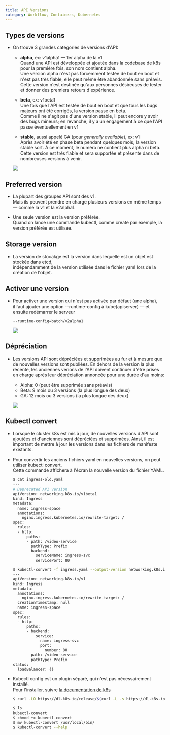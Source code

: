 ```yaml
---
title: API Versions
category: Workflow, Containers, Kubernetes
---
```


## Types de versions

* On trouve 3 grandes catégories de versions d'API:

  - **alpha**, ex: v1alpha1 — 1er alpha de la v1    
    Quand une API est développée et ajoutée dans la codebase de k8s pour la première fois, son nom contient alpha.  
    Une version alpha n'est pas forcemment testée de bout en bout et n'est pas très fiable, elle peut même être abandonnée sans préavis. Cette version n'est destinée qu'aux personnes désireuses de tester et donner des premiers retours d'expérience.

  - **beta**, ex: v1beta1  
    Une fois que l'API est testée de bout en bout et que tous les bugs majeurs ont été corrigés, la version passe en beta.  
    Comme il ne s'agit pas d'une version stable, il peut encore y avoir des bugs mineurs; en revanche, il y a un engagement à ce que l'API passe éventuellement en v1

  - **stable**, aussi appelé GA (pour *generally available*), ex: v1  
    Après avoir été en phase beta pendant quelques mois, la version stable sort. À ce moment, le numéro ne contient plus alpha ni beta.
    Cette version est très fiable et sera supportée et présente dans de nombreuses versions à venir.

  ![](https://i.imgur.com/zgumbUDl.png)

## Preferred version

* La plupart des groupes API sont des v1.  
  Mais ils peuvent prendre en charge plusieurs versions en même temps — comme la v1 et la v2alpha1.

* Une seule version est la version préférée.  
  Quand on lance une commande kubectl, comme create par exemple, la version préférée est utilisée.

## Storage version

* La version de stocakge est la version dans lequelle est un objet est stockée dans etcd,  
  indépendamment de la version utilisée dans le fichier yaml lors de la création de l'objet.

## Activer une version

* Pour activer une version qui n'est pas activée par défaut (une alpha),  
  il faut ajouter une option \-\-runtime-config à kube(apiserver) — et ensuite redémarrer le serveur

  ```
  --runtime-config=batch/v2alpha1
  ```

  ![](https://i.imgur.com/2GrGkqO.png)

## Dépréciation

* Les versions API sont dépréciées et supprimées au fur et à mesure que de nouvelles versions sont publiées. En dehors de la version la plus récente, les anciennes verions de l'API doivent continuer d'être prises en charge après leur dépréciation annoncée pour une durée d'au moins:

  - Alpha: 0 (peut être supprimée sans préavis)
  - Beta: 9 mois ou 3 versions (la plus longue des deux)
  - GA: 12 mois ou 3 versions (la plus longue des deux)

  ![](https://i.imgur.com/djrzflll.png)

## Kubectl convert

* Lorsque le cluster k8s est mis à jour, de nouvelles versions d'API sont ajoutées et d'anciennes sont dépréciées et supprimées. Ainsi, il est important de mettre à jour les versions dans les fichiers de manifeste existants.

* Pour convertir les anciens fichiers yaml en nouvelles versions, on peut utiliser kubectl convert.  
  Cette commande affichera à l'écran la nouvelle version du fichier YAML.

  ``` bash
  $ cat ingress-old.yaml 
  ---
  # Deprecated API version
  apiVersion: networking.k8s.io/v1beta1
  kind: Ingress
  metadata:
    name: ingress-space
    annotations:
      nginx.ingress.kubernetes.io/rewrite-target: /
  spec:
    rules:
    - http:
        paths:
        - path: /video-service
          pathType: Prefix
          backend:
            serviceName: ingress-svc
            servicePort: 80
  ```
  ``` bash
  $ kubectl-convert -f ingress.yaml --output-version networking.k8s.io/v1
  ---
  apiVersion: networking.k8s.io/v1
  kind: Ingress
  metadata:
    annotations:
      nginx.ingress.kubernetes.io/rewrite-target: /
    creationTimestamp: null
    name: ingress-space
  spec:
    rules:
    - http:
        paths:
        - backend:
            service:
              name: ingress-svc
              port:
                number: 80
          path: /video-service
          pathType: Prefix
  status:
    loadBalancer: {}
  ```

* Kubectl config est un plugin séparé, qui n'est pas nécessairement installé.  
  Pour l'installer, suivre [la documentation de k8s](https://kubernetes.io/docs/tasks/tools/install-kubectl-linux/#install-kubectl-convert-plugin)

  ``` bash
  $ curl -LO https://dl.k8s.io/release/$(curl -L -s https://dl.k8s.io/release/stable.txt)/bin/linux/amd64/kubectl-convert

  $ ls
  kubectl-convert
  $ chmod +x kubectl-convert
  $ mv kubectl-convert /usr/local/bin/
  $ kubectl-convert --help
  ```
